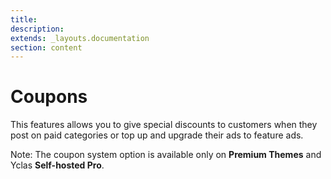 ```yaml
---
title:
description:
extends: _layouts.documentation
section: content
---
```


# Coupons


This features allows you to give special discounts to customers when they post on paid categories or top up and upgrade their ads to feature ads. 

Note: The coupon system option is available only on **Premium Themes** and Yclas **Self-hosted Pro**.

